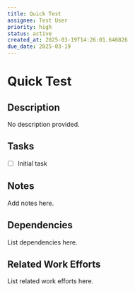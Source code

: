 ```yaml
---
title: Quick Test
assignee: Test User
priority: high
status: active
created_at: 2025-03-19T14:26:01.646826
due_date: 2025-03-19
---
```


# Quick Test

## Description
No description provided.

## Tasks
- [ ] Initial task

## Notes
Add notes here.

## Dependencies
List dependencies here.

## Related Work Efforts
List related work efforts here.